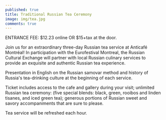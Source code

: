 ```yaml
---
published: true
title: Traditional Russian Tea Ceremony
image: img/tea.jpg
comments: true
---
```

ENTRANCE FEE: $12.23 online OR $15+tax at the door.

Join us for an extraordinary three-day Russian tea service at Anticafé Montréal! In participation with the Eurofestival Montreal, the Russian Cultural Exchange will partner with local Russian culinary services to provide an exquisite and authentic Russian tea experience.

Presentation in English on the Russian samovar method and history of Russia's tea-drinking culture at the beginning of each service.

Ticket includes access to the cafe and gallery during your visit; unlimited Russian tea ceremony: (five special blends: black, green, rooibos and linden tisanes, and iced green tea); generous portions of Russian sweet and savory accompaniments that are sure to please.

Tea service will be refreshed each hour.

